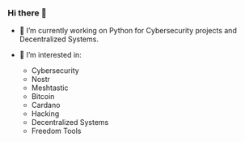 ### Hi there 👋

<!--
**QuixoteSystems/quixotesystems** is a ✨ _special_ ✨ repository because its `README.md` (this file) appears on your GitHub profile.

Here are some ideas to get you started:
-->

- 🔭 I’m currently working on Python for Cybersecurity projects and Decentralized Systems.
  
- 🌱 I’m interested in:
  -   Cybersecurity
  -   Nostr
  -   Meshtastic
  -   Bitcoin
  -   Cardano
  -   Hacking
  -   Decentralized Systems
  -   Freedom Tools
  


